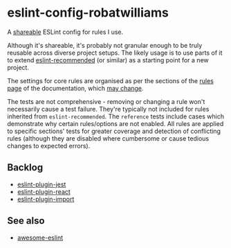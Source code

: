 # eslint-config-robatwilliams

A [shareable](https://eslint.org/docs/developer-guide/shareable-configs) ESLint config for rules I use.

Although it's shareable, it's probably not granular enough to be truly reusable across diverse project setups. The likely usage is to use parts of it to extend [eslint-recommended](https://github.com/eslint/eslint/blob/master/conf/eslint-recommended.js) (or similar) as a starting point for a new project.

The settings for core rules are organised as per the sections of the [rules page](https://eslint.org/docs/rules) of the documentation, which [may change](https://github.com/eslint/eslint/issues/7991).

The tests are not comprehensive - removing or changing a rule won't necessarily cause a test failure. They're typically not included for rules inherited from `eslint-recommended`. The `reference` tests include cases which demonstrate why certain rules/options are not enabled. All rules are applied to specific sections' tests for greater coverage and detection of conflicting rules (although they are disabled where cumbersome or cause tedious changes to expected errors).

## Backlog
* [eslint-plugin-jest](https://github.com/jest-community/eslint-plugin-jest)
* [eslint-plugin-react](https://github.com/yannickcr/eslint-plugin-react)
* [eslint-plugin-import](https://github.com/benmosher/eslint-plugin-import)

## See also
* [awesome-eslint](https://github.com/dustinspecker/awesome-eslint)

